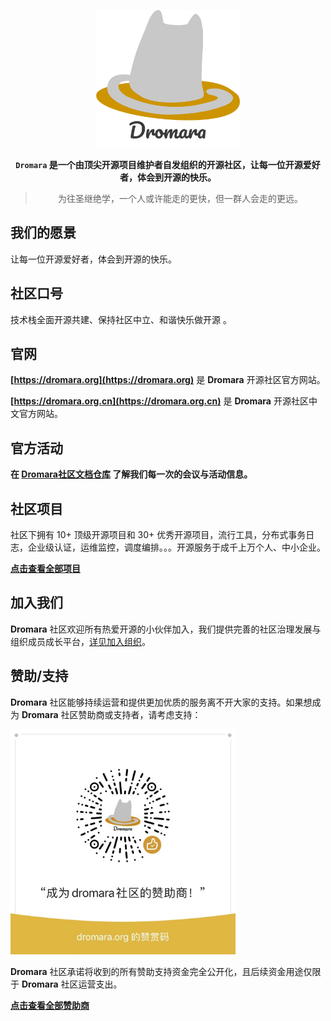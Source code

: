 <p align="center">
<img src="./assets/logo.png" height="220"/>
</p>

<div align="center">

**`Dromara` 是一个由顶尖开源项目维护者自发组织的开源社区，让每一位开源爱好者，体会到开源的快乐。**

> 为往圣继绝学，一个人或许能走的更快，但一群人会走的更远。

</div>

## 我们的愿景

让每一位开源爱好者，体会到开源的快乐。

## 社区口号

技术栈全面开源共建、保持社区中立、和谐快乐做开源 。

## 官网

**[https://dromara.org](https://dromara.org)** 是 **Dromara** 开源社区官方网站。

**[https://dromara.org.cn](https://dromara.org.cn)** 是 **Dromara** 开源社区中文官方网站。

## 官方活动

**在 [Dromara社区文档仓库](https://gitee.com/dromara/dromara-doc) 了解我们每一次的会议与活动信息。**

## 社区项目

社区下拥有 10+ 顶级开源项目和 30+ 优秀开源项目，流行工具，分布式事务日志，企业级认证，运维监控，调度编排。。。开源服务于成千上万个人、中小企业。

**[点击查看全部项目](https://github.com/orgs/dromara/repositories)**

## 加入我们

**Dromara** 社区欢迎所有热爱开源的小伙伴加入，我们提供完善的社区治理发展与组织成员成长平台，[详见加入组织](join-us.md)。

## 赞助/支持

**Dromara** 社区能够持续运营和提供更加优质的服务离不开大家的支持。如果想成为 **Dromara** 社区赞助商或支持者，请考虑支持：

<img src="./assets/donation.png" height="360">

**Dromara** 社区承诺将收到的所有赞助支持资金完全公开化，且后续资金用途仅限于 **Dromara** 社区运营支出。

**[点击查看全部赞助商](https://dromara.gitee.io/donate.html)**
